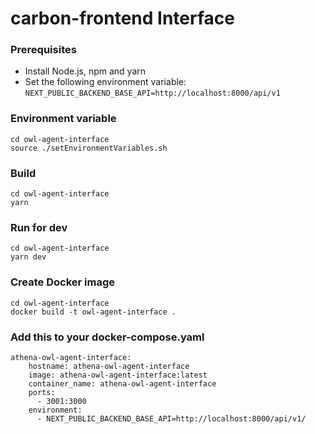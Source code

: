# carbon-frontend Interface

### Prerequisites
- Install Node.js, npm and yarn
- Set the following environment variable: `NEXT_PUBLIC_BACKEND_BASE_API=http://localhost:8000/api/v1`

### Environment variable
```
cd owl-agent-interface
source ./setEnvironmentVariables.sh
```

### Build
```
cd owl-agent-interface
yarn 
```

### Run for dev
```
cd owl-agent-interface
yarn dev
```

### Create Docker image
```
cd owl-agent-interface
docker build -t owl-agent-interface .
```

### Add this to your docker-compose.yaml
```
athena-owl-agent-interface:
    hostname: athena-owl-agent-interface
    image: athena-owl-agent-interface:latest
    container_name: athena-owl-agent-interface
    ports:
      - 3001:3000
    environment:
      - NEXT_PUBLIC_BACKEND_BASE_API=http://localhost:8000/api/v1/
```